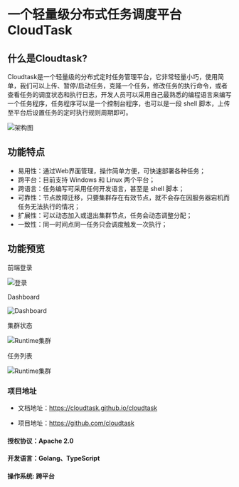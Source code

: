 # 一个轻量级分布式任务调度平台CloudTask

## 什么是Cloudtask?

Cloudtask是一个轻量级的分布式定时任务管理平台，它非常轻量小巧，使用简单，我们可以上传、暂停/启动任务，克隆一个任务，修改任务的执行命令，或者查看任务的调度状态和执行日志，开发人员可以采用自己最熟悉的编程语言来编写一个任务程序，任务程序可以是一个控制台程序，也可以是一段 shell 脚本，上传至平台后设置任务的定时执行规则周期即可。

![架构图](https://cloudtask.github.io/cloudtask/_media/cloudtask.png)

## 功能特点

- 易用性：通过Web界面管理，操作简单方便，可快速部署各种任务；
- 跨平台：目前支持 Windows 和 Linux 两个平台；
- 跨语言：任务编写可采用任何开发语言，甚至是 shell 脚本；
- 可靠性：节点故障迁移，只要集群存在有效节点，就不会存在因服务器宕机而任务无法执行的情况；
- 扩展性：可以动态加入或退出集群节点，任务会动态调整分配；
- 一致性：同一时间点同一任务只会调度触发一次执行；

## 功能预览

前端登录

![登录](https://cloudtask.github.io/cloudtask/_media/login.png)

Dashboard

![Dashboard](https://cloudtask.github.io/cloudtask/_media/dashboard.png)

集群状态

![Runtime集群](https://cloudtask.github.io/cloudtask/_media/runtime_states.png)

任务列表

![Runtime集群](https://cloudtask.github.io/cloudtask/_media/tasks_list.png)

### 项目地址

- 文档地址：https://cloudtask.github.io/cloudtask   

- 项目地址：https://github.com/cloudtask

#### 授权协议：Apache 2.0  
#### 开发语言：Golang、TypeScript   
#### 操作系统: 跨平台
